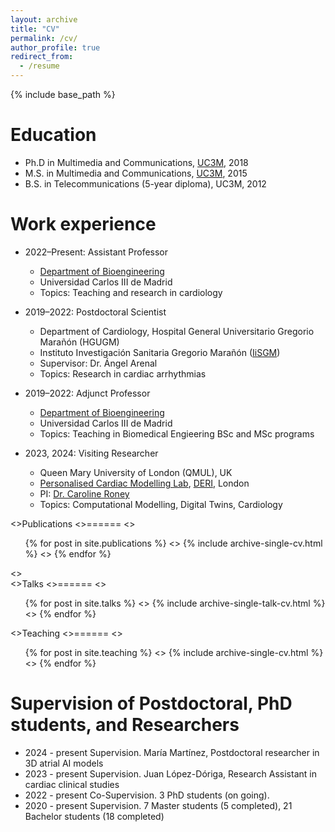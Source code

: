 ```yaml
---
layout: archive
title: "CV"
permalink: /cv/
author_profile: true
redirect_from:
  - /resume
---
```


{% include base_path %}

Education
======
* Ph.D in Multimedia and Communications, [UC3M](https://www.uc3m.es/ss/Satellite/Doctorado/en/Detalle/Estudio_C/1371323806437/1371210298470/Signal_Processing_and_Communications_Engineering), 2018
* M.S. in Multimedia and Communications, [UC3M](https://www.uc3m.es/master/machine-learning-health#home), 2015
* B.S. in Telecommunications (5-year diploma), UC3M, 2012

Work experience
======
* 2022–Present: Assistant Professor
  * [Department of Bioengineering](https://researchportal.uc3m.es/display/inv43166)
  * Universidad Carlos III de Madrid
  * Topics: Teaching and research in cardiology
  
* 2019–2022: Postdoctoral Scientist
  * Department of Cardiology, Hospital General Universitario Gregorio Marañón (HGUGM)
  * Instituto Investigación Sanitaria Gregorio Marañón ([IiSGM](https://www.iisgm.com/))
  * Supervisor: Dr. Ángel Arenal
  * Topics: Research in cardiac arrhythmias

* 2019–2022: Adjunct Professor
  * [Department of Bioengineering](https://researchportal.uc3m.es/display/inv43166)
  * Universidad Carlos III de Madrid
  * Topics: Teaching in Biomedical Engieering BSc and MSc programs

 * 2023, 2024: Visiting Researcher
   * Queen Mary University of London (QMUL), UK
   * [Personalised Cardiac Modelling Lab](https://pcmlab.co.uk/), [DERI](https://www.qmul.ac.uk/deri/), London
   * PI: [Dr. Caroline Roney](https://scholar.google.co.uk/citations?user=xfRxPlUAAAAJ&hl=en)
   * Topics: Computational Modelling, Digital Twins, Cardiology

<>Publications
<>======
<>  <ul>{% for post in site.publications %}
<>    {% include archive-single-cv.html %}
<>  {% endfor %}</ul>
<>  
<>Talks
<>======
<>  <ul>{% for post in site.talks %}
<>    {% include archive-single-talk-cv.html %}
<>  {% endfor %}</ul>
  
<>Teaching
<>======
<>  <ul>{% for post in site.teaching %}
<>    {% include archive-single-cv.html %}
<>  {% endfor %}</ul>
  
Supervision of Postdoctoral, PhD students, and Researchers
======
* 2024 - present Supervision. María Martínez, Postdoctoral researcher in 3D atrial AI models
* 2023 - present Supervision. Juan López-Dóriga, Research Assistant in cardiac clinical studies
* 2022 - present Co-Supervision. 3 PhD students (on going).
* 2020 - present Supervision. 7 Master students (5 completed), 21 Bachelor students (18 completed)
